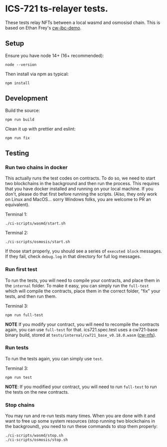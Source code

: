 # ICS-721 ts-relayer tests.

These tests relay NFTs between a local wasmd and osmosisd chain. This
is based on Ethan Frey's
[cw-ibc-demo](https://github.com/confio/cw-ibc-demo).

## Setup

Ensure you have node 14+ (16+ recommended):

```
node --version
```

Then install via npm as typical:

```
npm install
```

## Development

Build the source:

```
npm run build
```

Clean it up with prettier and eslint:

```
npm run fix
```

## Testing

### Run two chains in docker

This actually runs the test codes on contracts. To do so, we need to
start two blockchains in the background and then run the process. This
requires that you have docker installed and running on your local
machine. If you don't, please do that first before running the
scripts. (Also, they only work on Linux and MacOS... sorry Windows
folks, you are welcome to PR an equivalent).

Terminal 1:

```
./ci-scripts/wasmd/start.sh
```

Terminal 2:

```
./ci-scripts/osmosis/start.sh
```

If those start properly, you should see a series of `executed block`
messages. If they fail, check `debug.log` in that directory for full
log messages.

### Run first test

To run the tests, you will need to compile your contracts, and place
them in the `internal` folder. To make it easy, you can simply run
the `full-test` which will compile the contracts, place them in the
correct folder, "fix" your tests, and then run them.

Terminal 3:

```
npm run full-test
```

**NOTE** If you modify your contract, you will need to recompile the
contracts again, you can use `full-test` for that. ics721.spec.test
uses a cw721-base binary build, stored at
`tests/internal/cw721_base_v0.18.0.wasm` ([cw-nfs](https://github.com/CosmWasm/cw-nfts/releases/tag/v0.18.0)).

### Run tests

To run the tests again, you can simply use `test`.

Terminal 3:

```
npm run test
```

**NOTE**: If you modified your contract, you will need to run
`full-test` to run the tests on the new contracts.

### Stop chains

You may run and re-run tests many times. When you are done with it and
want to free up some system resources (stop running two blockchains in
the background), you need to run these commands to stop them properly:

```
./ci-scripts/wasmd/stop.sh
./ci-scripts/osmosis/stop.sh
```
